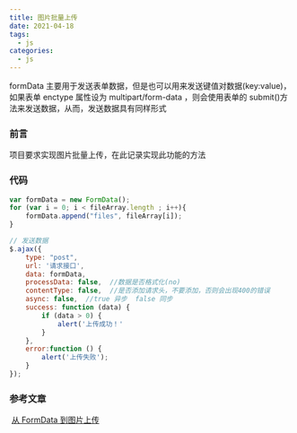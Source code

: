 ```yaml
---
title: 图片批量上传
date: 2021-04-18
tags:
  - js
categories:
  - js
---
```


<Boxx/>

formData 主要用于发送表单数据，但是也可以用来发送键值对数据(key:value)，如果表单 enctype 属性设为 multipart/form-data ，则会使用表单的 submit()方法来发送数据，从而，发送数据具有同样形式

### 前言

项目要求实现图片批量上传，在此记录实现此功能的方法

### 代码

```javascript
var formData = new FormData();
for (var i = 0; i < fileArray.length ; i++){
    formData.append("files", fileArray[i]);
}

// 发送数据
$.ajax({
    type: "post",
    url: '请求接口',
    data: formData,
    processData: false,  //数据是否格式化(no)
    contentType: false,  //是否添加请求头，不要添加，否则会出现400的错误
    async: false,  //true 异步  false 同步
    success: function (data) {
        if (data > 0) {
            alert('上传成功！'
        }
    },
    error:function () {
        alert('上传失败');
    }
});
```

### 参考文章

​ [从 FormData 到图片上传](https://juejin.cn/post/6844903666135072781)
